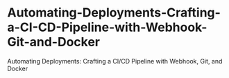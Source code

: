 # Automating-Deployments-Crafting-a-CI-CD-Pipeline-with-Webhook-Git-and-Docker
Automating Deployments: Crafting a CI/CD Pipeline with Webhook, Git, and Docker
